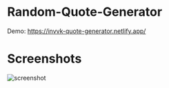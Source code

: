 # Random-Quote-Generator
Demo: https://invvk-quote-generator.netlify.app/

# Screenshots
![screenshot](https://i.imgur.com/JFcNua0.png)

